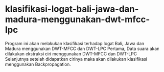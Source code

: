 # klasifikasi-logat-bali-jawa-dan-madura-menggunakan-dwt-mfcc-lpc
Program ini akan melakukan klasifikasi terhadap logat Bali, Jawa dan Madura menggunakan DWT-MFCC dan DWT-LPC
Pertama, Data suara akan dilakukan ekstraksi ciri menggunakan DWT-MFCC dan DWT-LPC
Selanjutnya setelah didapatkan cirinya maka akan dilakukan klasifikasi menggunakan Backpropagation.
